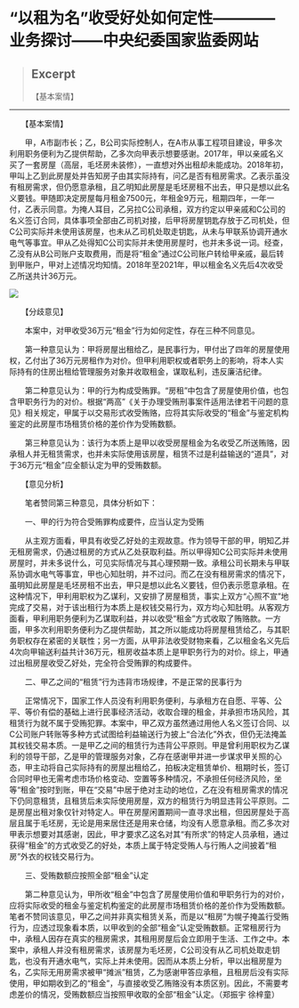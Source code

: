 
# “以租为名”收受好处如何定性————业务探讨——中央纪委国家监委网站

> ## Excerpt
> 【基本案情】

---
　　【基本案情】

　　甲，A市副市长；乙，B公司实际控制人，在A市从事工程项目建设，甲多次利用职务便利为乙提供帮助，乙多次向甲表示想要感谢。2017年，甲以亲戚名义买了一套房屋（高层，毛坯房未装修），一直想对外出租却未能成功。2018年初，甲叫上乙到此房屋处并告知房子由其实际持有，问乙是否有租房需求。乙表示虽没有租房需求，但仍愿意承租，且乙明知此房屋是毛坯房租不出去，甲只是想以此名义要钱。甲随即决定房屋每月租金7500元，年租金9万元，租期四年，一年一付，乙表示同意。为掩人耳目，乙另拉C公司承租，双方约定以甲亲戚和C公司的名义签订合同，具体事项全部由乙司机对接，后甲将房屋钥匙存放于乙司机处，但C公司实际并未使用该房屋，也未从乙司机处取走钥匙，从未与甲联系协调开通水电气等事宜。甲从乙处得知C公司实际并未使用房屋时，也并未多说一词。经查，乙没有从B公司账户支取费用，而是将“租金”通过C公司账户转给甲亲戚，最后转到甲账户，甲对上述情况均知情。2018年至2021年，甲以租金名义先后4次收受乙所送共计36万元。

![](https://www.ccdi.gov.cn/hdjln/ywtt/202412/W020241227585051488305.jpeg)

　　【分歧意见】

　　本案中，对甲收受36万元“租金”行为如何定性，存在三种不同意见。

　　第一种意见认为：甲将房屋出租给乙，是民事行为，甲付出了四年的房屋使用权，乙付出了36万元房租作为对价。但甲利用职权或者职务上的影响，将本人实际持有的住房出租给管理服务对象并收取租金，谋取私利，违反廉洁纪律。

　　第二种意见认为：甲的行为构成受贿罪。“房租”中包含了房屋使用价值，也包含甲职务行为的对价。根据“两高”《关于办理受贿刑事案件适用法律若干问题的意见》相关规定，甲属于以交易形式收受贿赂，应将其实际收受的“租金”与鉴定机构鉴定的此房屋市场租赁价格的差价作为受贿数额。

　　第三种意见认为：该行为本质上是甲以收受房屋租金为名收受乙所送贿赂，因承租人并无租赁需求，也并未实际使用该房屋，租赁不过是利益输送的“道具”，对于36万元“租金”应全额认定为甲的受贿数额。

　　【意见分析】

　　笔者赞同第三种意见，具体分析如下：

　　一、甲的行为符合受贿罪构成要件，应当认定为受贿

　　从主观方面看，甲具有收受乙好处的主观故意。作为领导干部的甲，明知乙并无租房需求，仍通过租房的方式从乙处获取利益。所以甲得知C公司实际并未使用房屋时，并未多说什么，可见实际情况与其心理预期一致。承租公司长期未与甲联系协调水电气等事宜，甲也心知肚明，并不过问。而乙在没有租房需求的情况下，虽明知此房屋是毛坯房租不出去，甲只是想以此名义要钱，但仍表示愿意承租。在这种情况下，甲利用职权为乙谋利，又安排了房屋租赁，事实上双方“心照不宣”地完成了交易，对于该出租行为本质上是权钱交易行为，双方均心知肚明。从客观方面看，甲利用职务便利为乙谋取利益，并以收受“租金”方式收取了贿赂款。一方面，甲多次利用职务便利为乙提供帮助，其之所以能成功将房屋租赁给乙，与其职务职权存在紧密的关联性；另一方面，从甲非法收受财物来看，乙以租金名义先后4次向甲输送利益共计36万元，租房收益本质上是甲职务行为的对价。综上，甲通过出租房屋收受乙好处，完全符合受贿罪的构成要件。

　　二、甲乙之间的“租赁”行为违背市场规律，不是正常的民事行为

　　正常情况下，国家工作人员没有利用职务便利，与承租方在自愿、平等、公平、等价有偿的基础上进行民事经济活动，收取合理的租金，并承担市场风险，其租赁行为就不属于受贿犯罪。本案中，甲乙双方虽然通过用他人名义签订合同、以C公司账户转账等多种方式试图给利益输送行为披上“合法化”外衣，但仍无法掩盖其权钱交易本质。一是甲乙之间的租赁行为违背公平原则。甲是曾利用职权为乙谋利的领导干部，乙是甲的管理服务对象，乙存在感谢甲并进一步谋求甲关照的心态，甲主动将自己实际持有的房屋出租给乙，拍板决定租赁单价、租期时长，签订合同时甲也无需考虑市场价格变动、空置等多种情况，不承担任何经济风险，坐等“租金”按时到账，甲在“交易”中居于绝对主动的地位，乙在没有租房需求的情况下仍同意租赁，且租赁后未实际使用房屋，双方的租赁行为明显违背公平原则。二是房屋出租对象仅针对特定人。甲在房屋闲置期间一直寻求出租，但因房屋处于高层且属于毛坯房，无论是用来居住还是用来仓储，均没有人愿意承租。而乙多次对甲表示想要对其感谢，因此，甲才要求乙这名对其“有所求”的特定人员承租，通过获得“租金”的方式收受乙的好处，本质上属于特定受贿人与行贿人之间披着“租房”外衣的权钱交易行为。

　　三、受贿数额应按照全部“租金”认定

　　第二种意见认为，甲所收“租金”中包含了房屋使用价值和甲职务行为的对价，应将实际收受的租金与鉴定机构鉴定的此房屋市场租赁价格的差价作为受贿数额。笔者不赞同该意见，甲乙之间并非真实租赁关系，而是以“租房”为幌子掩盖行受贿行为，应透过现象看本质，以甲收到的全部“租金”认定受贿数额。正常租房行为中，承租人因存在真实的租房需求，其租用房屋后会立即用于生活、工作之中。本案中，承租人并没有租房需求，该房屋为毛坯房，C公司没有从乙司机处取走钥匙，也没有开通水电气，实际上并未使用。因而从本质上分析，甲以出租房屋为名，乙实际无用房需求被甲“摊派”租赁，乙为感谢甲答应承租，且租房后没有实际使用，甲如期收到乙的“租金”，与直接收受乙贿赂没有本质区别。因此，不需要考虑差价的情况，受贿数额应当按照甲收取的全部“租金”认定。（郑振宇 徐梓童）
